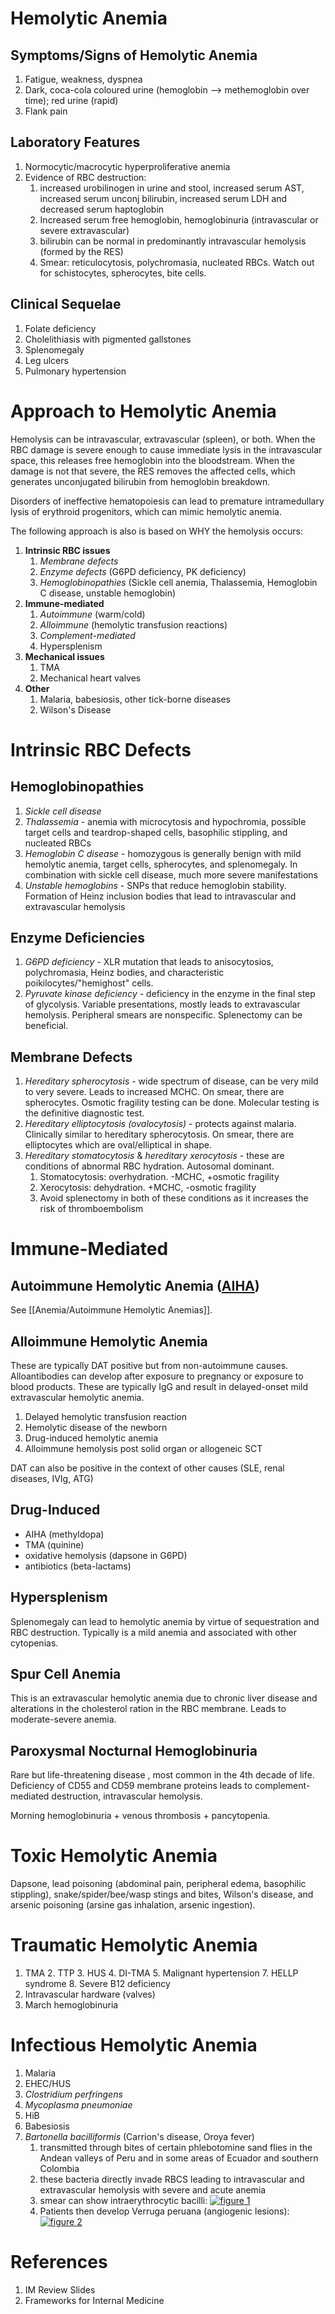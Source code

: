 # Hemolytic Anemia
## Symptoms/Signs of Hemolytic Anemia
1. Fatigue, weakness, dyspnea
2. Dark, coca-cola coloured urine (hemoglobin --> methemoglobin over time); red urine (rapid)
3. Flank pain

## Laboratory Features
1. Normocytic/macrocytic hyperproliferative anemia
2. Evidence of RBC destruction:
	1. increased urobilinogen in urine and stool, increased serum AST, increased serum unconj bilirubin, increased serum LDH and decreased serum haptoglobin
	2. Increased serum free hemoglobin, hemoglobinuria (intravascular or severe extravascular)
	3. bilirubin can be normal in predominantly intravascular hemolysis (formed by the RES)
	4. Smear: reticulocytosis, polychromasia, nucleated RBCs. Watch out for schistocytes, spherocytes, bite cells.

## Clinical Sequelae
1. Folate deficiency
2. Cholelithiasis with pigmented gallstones
3. Splenomegaly
4. Leg ulcers
5. Pulmonary hypertension

# Approach to Hemolytic Anemia
Hemolysis can be intravascular, extravascular (spleen), or both. When the RBC damage is severe enough to cause immediate lysis in the intravascular space, this releases free hemoglobin into the bloodstream. When the damage is not that severe, the RES removes the affected cells, which generates unconjugated bilirubin from hemoglobin breakdown.

Disorders of ineffective hematopoiesis can lead to premature intramedullary lysis of erythroid progenitors, which can mimic hemolytic anemia.

The following approach is also is based on WHY the hemolysis occurs:

1. **Intrinsic RBC issues**
	1. *Membrane defects*
	2. *Enzyme defects* (G6PD deficiency, PK deficiency)
	3. *Hemoglobinopathies* (Sickle cell anemia, Thalassemia, Hemoglobin C disease, unstable hemoglobin)
2. **Immune-mediated**
	1. *Autoimmune* (warm/cold)
	2. *Alloimmune* (hemolytic transfusion reactions)
	3. *Complement-mediated*
	4. Hypersplenism
3. **Mechanical issues**
	1. TMA
	2. Mechanical heart valves
4. **Other**
	1. Malaria, babesiosis, other tick-borne diseases
	2. Wilson's Disease

# Intrinsic RBC Defects
## Hemoglobinopathies
1. *Sickle cell disease*
2. *Thalassemia* - anemia with microcytosis and hypochromia, possible target cells and teardrop-shaped cells, basophilic stippling, and nucleated RBCs
3. *Hemoglobin C disease* - homozygous is generally benign with mild hemolytic anemia, target cells, spherocytes, and splenomegaly. In combination with sickle cell disease, much more severe manifestations
4. *Unstable hemoglobins* - SNPs that reduce hemoglobin stability. Formation of Heinz inclusion bodies that lead to intravascular and extravascular hemolysis

## Enzyme Deficiencies
1. *G6PD deficiency* - XLR mutation that leads to anisocytosios, polychromasia, Heinz bodies, and characteristic poikilocytes/"hemighost" cells.
2. *Pyruvate kinase deficiency* - deficiency in the enzyme in the final step of glycolysis. Variable presentations, mostly leads to extravascular hemolysis. Peripheral smears are nonspecific. Splenectomy can be beneficial.

## Membrane Defects
1. *Hereditary spherocytosis* - wide spectrum of disease, can be very mild to very severe. Leads to increased MCHC. On smear, there are spherocytes. Osmotic fragility testing can be done. Molecular testing is the definitive diagnostic test.
2. *Hereditary elliptocytosis (ovalocytosis)* - protects against malaria. Clinically similar to hereditary spherocytosis.  On smear, there are elliptocytes which are oval/elliptical in shape.
3. *Hereditary stomatocytosis* & *hereditary xerocytosis* - these are conditions of abnormal RBC hydration. Autosomal dominant.
	1. Stomatocytosis: overhydration. -MCHC, +osmotic fragility
	2. Xerocytosis: dehydration. +MCHC, -osmotic fragility
	3. Avoid splenectomy in both of these conditions as it increases the risk of thromboembolism

# Immune-Mediated
## Autoimmune Hemolytic Anemia ([AIHA](Autoimmune%20Hemolytic%20Anemias.md))
See [[Anemia/Autoimmune Hemolytic Anemias]].

## Alloimmune Hemolytic Anemia
These are typically DAT positive but from non-autoimmune causes. Alloantibodies can develop after exposure to pregnancy or exposure to blood products. These are typically IgG and result in delayed-onset mild extravascular hemolytic anemia.

1. Delayed hemolytic transfusion reaction
2. Hemolytic disease of the newborn
3. Drug-induced hemolytic anemia
4. Alloimmune hemolysis post solid organ or allogeneic SCT

DAT can also be positive in the context of other causes (SLE, renal diseases, IVIg, ATG)

## Drug-Induced
- AIHA (methyldopa)
- TMA (quinine)
- oxidative hemolysis (dapsone in G6PD)
- antibiotics (beta-lactams)

## Hypersplenism
Splenomegaly can lead to hemolytic anemia by virtue of sequestration and RBC destruction. Typically is a mild anemia and associated with other cytopenias.

## Spur Cell Anemia 
This is an extravascular hemolytic anemia due to chronic liver disease and alterations in the cholesterol ration in the RBC membrane. Leads to moderate-severe anemia.

## Paroxysmal Nocturnal Hemoglobinuria
Rare but life-threatening disease , most common in the 4th decade of life. Deficiency of CD55 and CD59 membrane proteins leads to complement-mediated destruction, intravascular hemolysis.

Morning hemoglobinuria + venous thrombosis + pancytopenia.

# Toxic Hemolytic Anemia
Dapsone, lead poisoning (abdominal pain, peripheral edema, basophilic stippling), snake/spider/bee/wasp stings and bites, Wilson's disease, and arsenic poisoning (arsine gas inhalation, arsenic ingestion).

# Traumatic Hemolytic Anemia
1. TMA
	2. TTP
	3. HUS
	4. DI-TMA
	5. Malignant hypertension
	7. HELLP syndrome
	8. Severe B12 deficiency
2. Intravascular hardware (valves)
3. March hemoglobinuria

# Infectious Hemolytic Anemia
1. Malaria
2. EHEC/HUS
3. *Clostridium perfringens*
4. *Mycoplasma pneumoniae*
5. HiB
6. Babesiosis
7. *Bartonella bacilliformis* (Carrion's disease, Oroya fever)
	1. transmitted through bites of certain phlebotomine sand flies in the Andean valleys of Peru and in some areas of Ecuador and southern Colombia
	2. these bacteria directly invade RBCS leading to intravascular and extravascular hemolysis with severe and acute anemia
	3. smear can show intraerythrocytic bacilli: [![figure 1](https://media.springernature.com/lw685/springer-static/image/art%3A10.1186%2Fs13071-019-3390-2/MediaObjects/13071_2019_3390_Fig1_HTML.jpg)](https://parasitesandvectors.biomedcentral.com/articles/10.1186/s13071-019-3390-2/figures/1)
	4. Patients then develop Verruga peruana (angiogenic lesions): [![figure 2](https://media.springernature.com/lw685/springer-static/image/art%3A10.1186%2Fs13071-019-3390-2/MediaObjects/13071_2019_3390_Fig2_HTML.jpg)](https://parasitesandvectors.biomedcentral.com/articles/10.1186/s13071-019-3390-2/figures/2)

# References
1. IM Review Slides
2. Frameworks for Internal Medicine